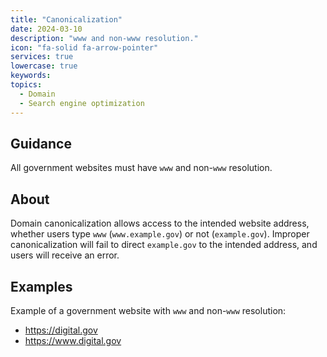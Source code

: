 ```yaml
---
title: "Canonicalization"
date: 2024-03-10
description: "www and non-www resolution."
icon: "fa-solid fa-arrow-pointer"
services: true
lowercase: true
keywords: 
topics:
  - Domain
  - Search engine optimization
---
```


## Guidance

All government websites must have `www` and non-`www` resolution.

## About

Domain canonicalization allows access to the intended website address, whether users type `www` (`www.example.gov`) or not (`example.gov`). Improper canonicalization will fail to direct `example.gov` to the intended address, and users will receive an error.

## Examples

Example of a government website with `www` and non-`www` resolution:

* <https://digital.gov>
* <https://www.digital.gov>